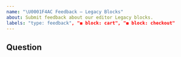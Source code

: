 ```yaml
---
name: "\U0001F4AC Feedback – Legacy Blocks"
about: Submit feedback about our editor Legacy blocks.
labels: "type: feedback", "◼️ block: cart", "◼️ block: checkout"
---
```


<!-- 
Thank you for taking the time to leave your feedback on our Legacy blocks!
We read every single one of these reports and use them as we plan and consider where we focus
future efforts on improving the blocks.
-->

## Question
